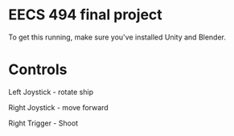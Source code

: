 EECS 494 final project
======================

To get this running, make sure you've installed Unity and Blender.

Controls
===

Left Joystick - rotate ship

Right Joystick - move forward

Right Trigger - Shoot
